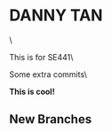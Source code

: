 <h1>DANNY TAN</h1>\

This is for SE441\

Some extra commits\

**This is cool!**

<h2>New Branches</h2>
